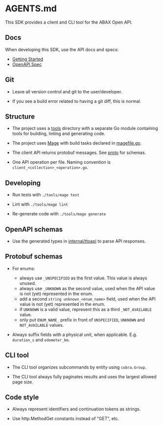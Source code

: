 # AGENTS.md

This SDK provides a client and CLI tool for the ABAX Open API.

## Docs

When developing this SDK, use the API docs and specs:

- [Getting Started](./docs/getting-started.md)
- [OpenAPI Spec](./internal/oapi/abaxoapi/01-original.json)

## Git

- Leave all version control and git to the user/developer.

- If you see a build error related to having a git diff, this is normal.

## Structure

- The project uses a [tools](./tools/) directory with a separate Go module containing tools for building, linting and generating code.

- The project uses [Mage](https://magefile.org) with build tasks declared in [magefile.go](./tools/magefile.go).

- The client API returns protobuf messages. See [proto](./proto) for schemas.

- One API operation per file. Naming convention is `client_<collection>_<operation>.go`.

## Developing

- Run tests with `./tools/mage test`

- Lint with `./tools/mage lint`

- Re-generate code with `./tools/mage generate`

## OpenAPI schemas

- Use the generated types in [internal/ttoapi](./internal/ttoapi) to parse API responses.

## Protobuf schemas

- For enums:

  - always use `_UNSPECIFIED` as the first value. This value is always unused.
  - always use `_UNKNOWN` as the second value, used when the API value is not (yet) represented in the enum.
  - add a second `string unknown_<enum_name>` field, used when the API value is not (yet) represented in the enum.
  - if `UNKNOWN` is a valid value, represent this as a third `_NOT_AVAILABLE` value.
  - only put `ENUM_NAME_` prefix in front of `UNSPECIFIED`, `UNKNOWN` and `NOT_AVAILABLE` values.

- Always suffix fields with a physical unit, when applicable. E.g. `duration_s` and `odometer_km`.

## CLI tool

- The CLI tool organizes subcommands by entity using `cobra.Group`.

- The CLI tool always fully paginates results and uses the largest allowed page size.

## Code style

- Always represent identifiers and continuation tokens as strings.

- Use http.MethodGet constants instead of "GET", etc.
